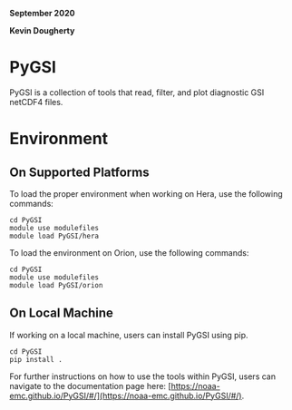__September 2020__

__Kevin Dougherty__

# PyGSI
PyGSI is a collection of tools that read, filter, and plot diagnostic GSI netCDF4 files. 

# Environment

## On Supported Platforms
To load the proper environment when working on Hera, use the following commands:
```
cd PyGSI
module use modulefiles
module load PyGSI/hera
```

To load the environment on Orion, use the following commands:
```
cd PyGSI
module use modulefiles
module load PyGSI/orion
```

## On Local Machine
If working on a local machine, users can install PyGSI using pip.
```
cd PyGSI
pip install .
```

For further instructions on how to use the tools within PyGSI, users can navigate to the documentation page here: [https://noaa-emc.github.io/PyGSI/#/](https://noaa-emc.github.io/PyGSI/#/).
